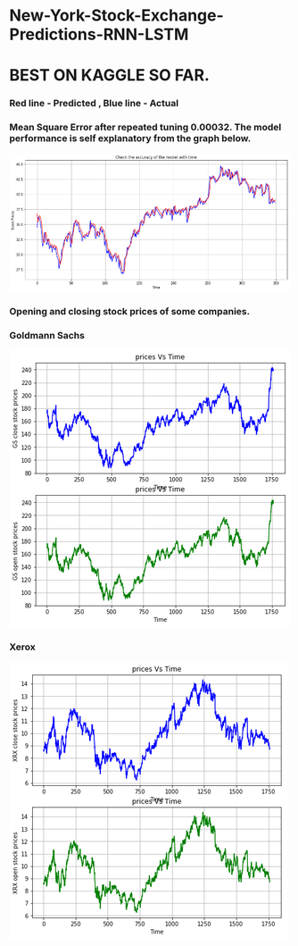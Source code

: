 # New-York-Stock-Exchange-Predictions-RNN-LSTM

# BEST ON KAGGLE SO FAR.

### Red line - Predicted  ,  Blue line - Actual
### Mean Square Error after repeated tuning 0.00032. The model performance is self explanatory from the graph below.
![Predicted_vs_actual](Predicted_vs_actual.png)

### Opening and closing stock prices of some companies.
### Goldmann Sachs
![Goldmann_Sachs](Goldmann_Sachs.png)
### Xerox
![Xerox](Xerox.png)
